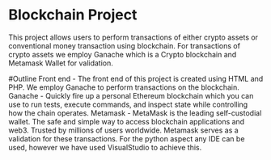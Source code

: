 # Blockchain Project
This project allows users to perform transactions of either crypto assets or conventional money transaction using blockchain. For transactions of crypto assets we employ Ganache which is a Crypto blockchain and Metamask Wallet for validation.

#Outline
Front end - The front end of this project is created using HTML and PHP.
We employ Ganache to perform transactions on the blockchain.
Ganache - Quickly fire up a personal Ethereum blockchain which you can use to run tests, execute commands, and inspect state while controlling how the chain operates.
Metamask - MetaMask is the leading self-custodial wallet. The safe and simple way to access blockchain applications and web3. Trusted by millions of users worldwide.
Metamask serves as a validation for these transactions.
For the python aspect any IDE can be used, however we have used VisualStudio to achieve this.



